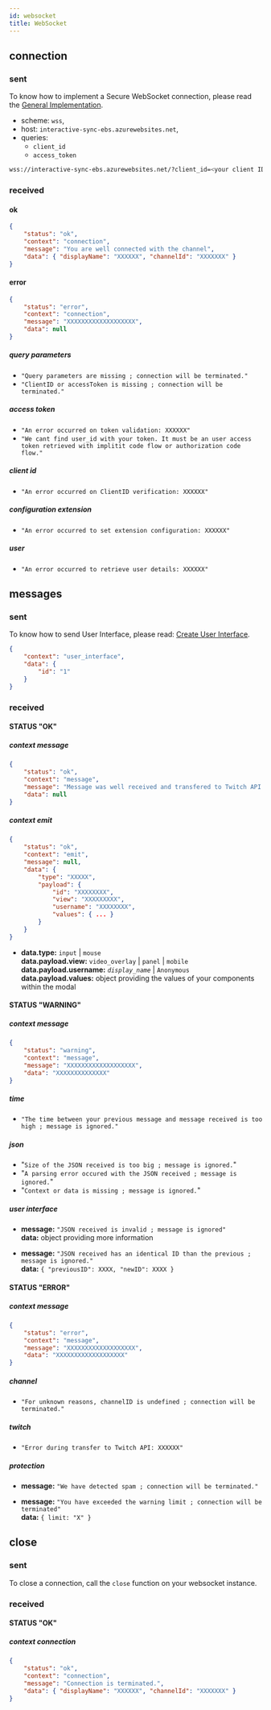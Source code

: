 ```yaml
---
id: websocket
title: WebSocket
---
```


## connection

### sent

To know how to implement a Secure WebSocket connection, please read the [General Implementation](./getting-started/general-implementation).

-   scheme: `wss`,
-   host: `interactive-sync-ebs.azurewebsites.net`,
-   queries:
    -   `client_id`
    -   `access_token`

```bash
wss://interactive-sync-ebs.azurewebsites.net/?client_id=<your client ID>&access_token=<an access token>
```

### received

#### ok

```json
{
    "status": "ok",
    "context": "connection",
    "message": "You are well connected with the channel",
    "data": { "displayName": "XXXXXX", "channelId": "XXXXXXX" }
}
```

#### error

```json
{
    "status": "error",
    "context": "connection",
    "message": "XXXXXXXXXXXXXXXXXXX",
    "data": null
}
```

##### query parameters

-   `"Query parameters are missing ; connection will be terminated."`
-   `"ClientID or accessToken is missing ; connection will be terminated."`

##### access token

-   `"An error occurred on token validation: XXXXXX"`
-   `"We cant find user_id with your token. It must be an user access token retrieved with implitit code flow or authorization code flow."`

##### client id

-   `"An error occurred on ClientID verification: XXXXXX"`

##### configuration extension

-   `"An error occurred to set extension configuration: XXXXXX"`

##### user

-   `"An error occurred to retrieve user details: XXXXXX"`

## messages

### sent

To know how to send User Interface, please read: [Create User Interface](./getting-started/create-ui).

```json
{
    "context": "user_interface",
    "data": {
        "id": "1"
    }
}
```

### received

#### STATUS "OK"

##### context message

```json
{
    "status": "ok",
    "context": "message",
    "message": "Message was well received and transfered to Twitch API.",
    "data": null
}
```

##### context emit

```json
{
    "status": "ok",
    "context": "emit",
    "message": null,
    "data": {
        "type": "XXXXX",
        "payload": {
            "id": "XXXXXXXX",
            "view": "XXXXXXXXX",
            "username": "XXXXXXXX",
            "values": { ... }
        }
    }
}
```

-   **data.type:** `input` | `mouse`<br/>
    **data.payload.view:** `video_overlay` | `panel` | `mobile`<br/>
    **data.payload.username:** _`display_name`_ | `Anonymous`<br/>
    **data.payload.values:** object providing the values of your components within the modal

#### STATUS "WARNING"

##### context message

```json
{
    "status": "warning",
    "context": "message",
    "message": "XXXXXXXXXXXXXXXXXXX",
    "data": "XXXXXXXXXXXXXX"
}
```

##### time

-   `"The time between your previous message and message received is too high ; message is ignored."`

##### json

-   "`Size of the JSON received is too big ; message is ignored.`"
-   "`A parsing error occured with the JSON received ; message is ignored.`"
-   "`Context or data is missing ; message is ignored.`"

##### user interface

-   **message:** `"JSON received is invalid ; message is ignored"`<br/>
    **data:** object providing more information

-   **message:** `"JSON received has an identical ID than the previous ; message is ignored."`<br/>
    **data:** `{ "previousID": XXXX, "newID": XXXX }`

#### STATUS "ERROR"

##### context message

```json
{
    "status": "error",
    "context": "message",
    "message": "XXXXXXXXXXXXXXXXXXX",
    "data": "XXXXXXXXXXXXXXXXXXX"
}
```

##### channel

-   `"For unknown reasons, channelID is undefined ; connection will be terminated."`

##### twitch

-   `"Error during transfer to Twitch API: XXXXXX"`

##### protection

-   **message:** `"We have detected spam ; connection will be terminated."`

-   **message:** `"You have exceeded the warning limit ; connection will be terminated"`<br/>
    **data:** `{ limit: "X" }`

## close

### sent

To close a connection, call the `close` function on your websocket instance.

### received

#### STATUS "OK"

##### context connection

```json
{
    "status": "ok",
    "context": "connection",
    "message": "Connection is terminated.",
    "data": { "displayName": "XXXXXX", "channelId": "XXXXXXX" }
}
```
